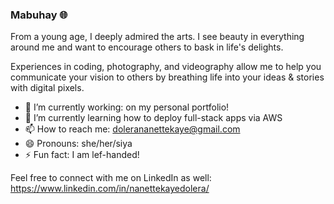 ### Mabuhay :globe_with_meridians:

From a young age, I deeply admired the arts. I see beauty in everything around me and want to encourage others to bask in life's delights.

Experiences in coding, photography, and videography allow me to help you communicate your vision to others by breathing life into your ideas & stories with digital pixels.


- 🔭 I’m currently working: on my personal portfolio!
- 🌱 I’m currently learning how to deploy full-stack apps via AWS
- 📫 How to reach me: dolerananettekaye@gmail.com
- 😄 Pronouns: she/her/siya
- ⚡ Fun fact: I am lef-handed!

Feel free to connect with me on LinkedIn as well: https://www.linkedin.com/in/nanettekayedolera/
